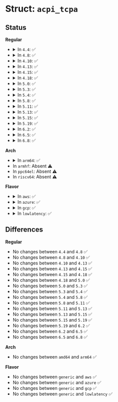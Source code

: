 # Struct: <code>acpi_tcpa</code>

## Status
<b>Regular</b>
<ul>
<li>
<details>
<summary>In <code>4.4</code>: ✅</summary>

```c
struct acpi_tcpa {
    struct acpi_table_header hdr;
    u16 platform_class;
    struct client_hdr client;
    struct server_hdr server;
};
```
</details>
</li>
<li>
<details>
<summary>In <code>4.8</code>: ✅</summary>

```c
struct acpi_tcpa {
    struct acpi_table_header hdr;
    u16 platform_class;
    struct client_hdr client;
    struct server_hdr server;
};
```
</details>
</li>
<li>
<details>
<summary>In <code>4.10</code>: ✅</summary>

```c
struct acpi_tcpa {
    struct acpi_table_header hdr;
    u16 platform_class;
    struct client_hdr client;
    struct server_hdr server;
};
```
</details>
</li>
<li>
<details>
<summary>In <code>4.13</code>: ✅</summary>

```c
struct acpi_tcpa {
    struct acpi_table_header hdr;
    u16 platform_class;
    struct client_hdr client;
    struct server_hdr server;
};
```
</details>
</li>
<li>
<details>
<summary>In <code>4.15</code>: ✅</summary>

```c
struct acpi_tcpa {
    struct acpi_table_header hdr;
    u16 platform_class;
    struct client_hdr client;
    struct server_hdr server;
};
```
</details>
</li>
<li>
<details>
<summary>In <code>4.18</code>: ✅</summary>

```c
struct acpi_tcpa {
    struct acpi_table_header hdr;
    u16 platform_class;
    struct client_hdr client;
    struct server_hdr server;
};
```
</details>
</li>
<li>
<details>
<summary>In <code>5.0</code>: ✅</summary>

```c
struct acpi_tcpa {
    struct acpi_table_header hdr;
    u16 platform_class;
    struct client_hdr client;
    struct server_hdr server;
};
```
</details>
</li>
<li>
<details>
<summary>In <code>5.3</code>: ✅</summary>

```c
struct acpi_tcpa {
    struct acpi_table_header hdr;
    u16 platform_class;
    struct client_hdr client;
    struct server_hdr server;
};
```
</details>
</li>
<li>
<details>
<summary>In <code>5.4</code>: ✅</summary>

```c
struct acpi_tcpa {
    struct acpi_table_header hdr;
    u16 platform_class;
    struct client_hdr client;
    struct server_hdr server;
};
```
</details>
</li>
<li>
<details>
<summary>In <code>5.8</code>: ✅</summary>

```c
struct acpi_tcpa {
    struct acpi_table_header hdr;
    u16 platform_class;
    struct client_hdr client;
    struct server_hdr server;
};
```
</details>
</li>
<li>
<details>
<summary>In <code>5.11</code>: ✅</summary>

```c
struct acpi_tcpa {
    struct acpi_table_header hdr;
    u16 platform_class;
    struct client_hdr client;
    struct server_hdr server;
};
```
</details>
</li>
<li>
<details>
<summary>In <code>5.13</code>: ✅</summary>

```c
struct acpi_tcpa {
    struct acpi_table_header hdr;
    u16 platform_class;
    struct client_hdr client;
    struct server_hdr server;
};
```
</details>
</li>
<li>
<details>
<summary>In <code>5.15</code>: ✅</summary>

```c
struct acpi_tcpa {
    struct acpi_table_header hdr;
    u16 platform_class;
    struct client_hdr client;
    struct server_hdr server;
};
```
</details>
</li>
<li>
<details>
<summary>In <code>5.19</code>: ✅</summary>

```c
struct acpi_tcpa {
    struct acpi_table_header hdr;
    u16 platform_class;
    struct client_hdr client;
    struct server_hdr server;
};
```
</details>
</li>
<li>
<details>
<summary>In <code>6.2</code>: ✅</summary>

```c
struct acpi_tcpa {
    struct acpi_table_header hdr;
    u16 platform_class;
    struct client_hdr client;
    struct server_hdr server;
};
```
</details>
</li>
<li>
<details>
<summary>In <code>6.5</code>: ✅</summary>

```c
struct acpi_tcpa {
    struct acpi_table_header hdr;
    u16 platform_class;
    struct client_hdr client;
    struct server_hdr server;
};
```
</details>
</li>
<li>
<details>
<summary>In <code>6.8</code>: ✅</summary>

```c
struct acpi_tcpa {
    struct acpi_table_header hdr;
    u16 platform_class;
    struct client_hdr client;
    struct server_hdr server;
};
```
</details>
</li>
</ul>
<b>Arch</b>
<ul>
<li>
<details>
<summary>In <code>arm64</code>: ✅</summary>

```c
struct acpi_tcpa {
    struct acpi_table_header hdr;
    u16 platform_class;
    struct client_hdr client;
    struct server_hdr server;
};
```
</details>
</li>
<li>
In <code>armhf</code>: Absent ⚠️
</li>
<li>
In <code>ppc64el</code>: Absent ⚠️
</li>
<li>
In <code>riscv64</code>: Absent ⚠️
</li>
</ul>
<b>Flavor</b>
<ul>
<li>
<details>
<summary>In <code>aws</code>: ✅</summary>

```c
struct acpi_tcpa {
    struct acpi_table_header hdr;
    u16 platform_class;
    struct client_hdr client;
    struct server_hdr server;
};
```
</details>
</li>
<li>
<details>
<summary>In <code>azure</code>: ✅</summary>

```c
struct acpi_tcpa {
    struct acpi_table_header hdr;
    u16 platform_class;
    struct client_hdr client;
    struct server_hdr server;
};
```
</details>
</li>
<li>
<details>
<summary>In <code>gcp</code>: ✅</summary>

```c
struct acpi_tcpa {
    struct acpi_table_header hdr;
    u16 platform_class;
    struct client_hdr client;
    struct server_hdr server;
};
```
</details>
</li>
<li>
<details>
<summary>In <code>lowlatency</code>: ✅</summary>

```c
struct acpi_tcpa {
    struct acpi_table_header hdr;
    u16 platform_class;
    struct client_hdr client;
    struct server_hdr server;
};
```
</details>
</li>
</ul>

## Differences
<b>Regular</b>
<ul>
<li>
No changes between <code>4.4</code> and <code>4.8</code> ✅
</li>
<li>
No changes between <code>4.8</code> and <code>4.10</code> ✅
</li>
<li>
No changes between <code>4.10</code> and <code>4.13</code> ✅
</li>
<li>
No changes between <code>4.13</code> and <code>4.15</code> ✅
</li>
<li>
No changes between <code>4.15</code> and <code>4.18</code> ✅
</li>
<li>
No changes between <code>4.18</code> and <code>5.0</code> ✅
</li>
<li>
No changes between <code>5.0</code> and <code>5.3</code> ✅
</li>
<li>
No changes between <code>5.3</code> and <code>5.4</code> ✅
</li>
<li>
No changes between <code>5.4</code> and <code>5.8</code> ✅
</li>
<li>
No changes between <code>5.8</code> and <code>5.11</code> ✅
</li>
<li>
No changes between <code>5.11</code> and <code>5.13</code> ✅
</li>
<li>
No changes between <code>5.13</code> and <code>5.15</code> ✅
</li>
<li>
No changes between <code>5.15</code> and <code>5.19</code> ✅
</li>
<li>
No changes between <code>5.19</code> and <code>6.2</code> ✅
</li>
<li>
No changes between <code>6.2</code> and <code>6.5</code> ✅
</li>
<li>
No changes between <code>6.5</code> and <code>6.8</code> ✅
</li>
</ul>
<b>Arch</b>
<ul>
<li>
No changes between <code>amd64</code> and <code>arm64</code> ✅
</li>
</ul>
<b>Flavor</b>
<ul>
<li>
No changes between <code>generic</code> and <code>aws</code> ✅
</li>
<li>
No changes between <code>generic</code> and <code>azure</code> ✅
</li>
<li>
No changes between <code>generic</code> and <code>gcp</code> ✅
</li>
<li>
No changes between <code>generic</code> and <code>lowlatency</code> ✅
</li>
</ul>
